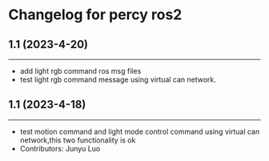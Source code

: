 # Changelog for percy ros2 

## 1.1 (2023-4-20)
------------------
- add light rgb command ros msg files
- test light rgb command message using virtual can network.

## 1.1 (2023-4-18)
------------------
- test motion command and light mode control command using virtual can network,this two functionality is ok
- Contributors: Junyu Luo